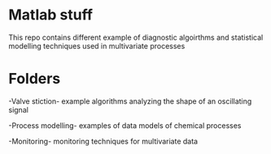 # Matlab stuff

This repo contains different example of diagnostic algoirthms and statistical modelling techniques used  in multivariate processes

# Folders
-Valve stiction- example algorithms analyzing the shape of an oscillating signal

-Process modelling- examples of data models of chemical processes

-Monitoring- monitoring techniques for multivariate data
